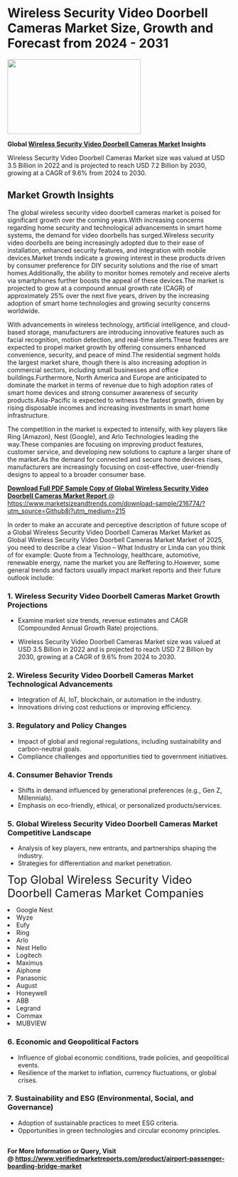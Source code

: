 <H1>Wireless Security Video Doorbell Cameras Market Size, Growth and Forecast from 2024 - 2031</H1><img class="aligncenter size-medium wp-image-584254" src="https://thirdeyenews.in/wp-content/uploads/2024/09/Global-Market-Research-300x168.jpeg" alt="" width="300" height="168" /><p><strong>Global&nbsp;<a href="https://www.marketsizeandtrends.com/download-sample/216774/?utm_source=Github8j?utm_medium=215">Wireless Security Video Doorbell Cameras Market</a> Insights</strong></p><p>Wireless Security Video Doorbell Cameras Market size was valued at USD 3.5 Billion in 2022 and is projected to reach USD 7.2 Billion by 2030, growing at a CAGR of 9.6% from 2024 to 2030.</p><p><!DOCTYPE html> <html lang="en"> <head> <meta charset="UTF-8"> <meta name="viewport" content="width=device-width, initial-scale=1.0"> <title>Wireless Security Video Doorbell Cameras Market Insights</title> </head> <body> <h2>Market Growth Insights</h2> <p>The global wireless security video doorbell cameras market is poised for significant growth over the coming years.With increasing concerns regarding home security and technological advancements in smart home systems, the demand for video doorbells has surged.Wireless security video doorbells are being increasingly adopted due to their ease of installation, enhanced security features, and integration with mobile devices.Market trends indicate a growing interest in these products driven by consumer preference for DIY security solutions and the rise of smart homes.Additionally, the ability to monitor homes remotely and receive alerts via smartphones further boosts the appeal of these devices.The market is projected to grow at a compound annual growth rate (CAGR) of approximately 25% over the next five years, driven by the increasing adoption of smart home technologies and growing security concerns worldwide.</p> <p><a href="#"></a></p> <p>With advancements in wireless technology, artificial intelligence, and cloud-based storage, manufacturers are introducing innovative features such as facial recognition, motion detection, and real-time alerts.These features are expected to propel market growth by offering consumers enhanced convenience, security, and peace of mind.The residential segment holds the largest market share, though there is also increasing adoption in commercial sectors, including small businesses and office buildings.Furthermore, North America and Europe are anticipated to dominate the market in terms of revenue due to high adoption rates of smart home devices and strong consumer awareness of security products.Asia-Pacific is expected to witness the fastest growth, driven by rising disposable incomes and increasing investments in smart home infrastructure.</p> <p>The competition in the market is expected to intensify, with key players like Ring (Amazon), Nest (Google), and Arlo Technologies leading the way.These companies are focusing on improving product features, customer service, and developing new solutions to capture a larger share of the market.As the demand for connected and secure home devices rises, manufacturers are increasingly focusing on cost-effective, user-friendly designs to appeal to a broader consumer base.</p> <p><a href="#"></p><p><span class=""><strong>Download Full PDF Sample Copy of Global Wireless Security Video Doorbell Cameras Market Report</strong> @ <a href="https://www.marketsizeandtrends.com/download-sample/216774/?utm_source=Github8j?utm_medium=215" target="_blank">https://www.marketsizeandtrends.com/download-sample/216774/?utm_source=Github8j?utm_medium=215</a></span></p><p>In order to make an accurate and perceptive description of future scope of a Global&nbsp;Wireless Security Video Doorbell Cameras Market Market as Global&nbsp;Wireless Security Video Doorbell Cameras Market Market of 2025, you need to describe a clear Vision &ndash; What Industry or Linda can you think of for example: Quote from a Technology, healthcare, automotive, renewable energy, name the market you are Reffering to.However, some general trends and factors usually impact market reports and their future outlook include:</p><h3>1.&nbsp;<strong>Wireless Security Video Doorbell Cameras Market Growth Projections</strong></h3><ul><li>Examine market size trends, revenue estimates and CAGR (Compounded Annual Growth Rate) projections.</li><li><p>Wireless Security Video Doorbell Cameras Market size was valued at USD 3.5 Billion in 2022 and is projected to reach USD 7.2 Billion by 2030, growing at a CAGR of 9.6% from 2024 to 2030.</p></li></ul><h3>2.&nbsp;<strong>Wireless Security Video Doorbell Cameras Market Technological Advancements</strong></h3><ul><li>Integration of AI, IoT, blockchain, or automation in the industry.</li><li>Innovations driving cost reductions or improving efficiency.</li></ul><h3>3.&nbsp;<strong>Regulatory and Policy Changes</strong></h3><ul><li>Impact of global and regional regulations, including sustainability and carbon-neutral goals.</li><li>Compliance challenges and opportunities tied to government initiatives.</li></ul><h3>4.&nbsp;<strong>Consumer Behavior Trends</strong></h3><ul><li>Shifts in demand influenced by generational preferences (e.g., Gen Z, Millennials).</li><li>Emphasis on eco-friendly, ethical, or personalized products/services.</li></ul><h3>5.&nbsp;<strong>Global Wireless Security Video Doorbell Cameras Market Competitive Landscape</strong></h3><ul><li>Analysis of key players, new entrants, and partnerships shaping the industry.</li><li>Strategies for differentiation and market penetration.</li></ul><p data-pm-slice="1 1 []"><span style="color: inherit; font-family: inherit; font-size: 25px;">Top Global Wireless Security Video Doorbell Cameras Market Companies</span></p><div class="" data-test-id=""><p><li>Google Nest</li><li> Wyze</li><li> Eufy</li><li> Ring</li><li> Arlo</li><li> Nest Hello</li><li> Logitech</li><li> Maximus</li><li> Aiphone</li><li> Panasonic</li><li> August</li><li> Honeywell</li><li> ABB</li><li> Legrand</li><li> Commax</li><li> MUBVIEW</li></p></div><h3>6.&nbsp;<strong>Economic and Geopolitical Factors</strong></h3><ul><li>Influence of global economic conditions, trade policies, and geopolitical events.</li><li>Resilience of the market to inflation, currency fluctuations, or global crises.</li></ul><h3>7.&nbsp;<strong>Sustainability and ESG (Environmental, Social, and Governance)</strong></h3><ul><li>Adoption of sustainable practices to meet ESG criteria.</li><li>Opportunities in green technologies and circular economy principles.</li></ul><h2><strong style="font-size: 14px;">For More Information or Query, Visit @&nbsp;</strong><a style="background-color: #ffffff; font-size: 14px;" href="https://www.marketsizeandtrends.com/report/wireless-security-video-doorbell-cameras-market/" target="_blank">https://www.verifiedmarketreports.com/product/airport-passenger-boarding-bridge-market</a></h2>
